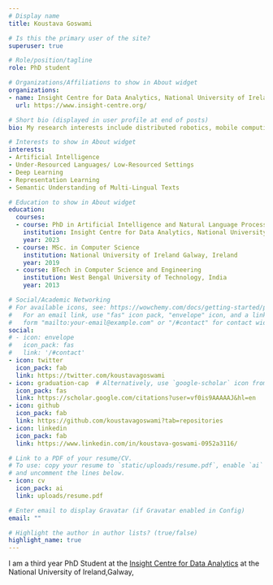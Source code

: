 ```yaml
---
# Display name
title: Koustava Goswami

# Is this the primary user of the site?
superuser: true

# Role/position/tagline
role: PhD student 

# Organizations/Affiliations to show in About widget
organizations:
- name: Insight Centre for Data Analytics, National University of Ireland Galway 
  url: https://www.insight-centre.org/

# Short bio (displayed in user profile at end of posts)
bio: My research interests include distributed robotics, mobile computing and programmable matter.

# Interests to show in About widget
interests:
- Artificial Intelligence
- Under-Resourced Languages/ Low-Resourced Settings
- Deep Learning
- Representation Learning
- Semantic Understanding of Multi-Lingual Texts

# Education to show in About widget
education:
  courses:
  - course: PhD in Artificial Intelligence and Natural Language Processing
    institution: Insight Centre for Data Analytics, National University of Ireland Galway, Ireland
    year: 2023
  - course: MSc. in Computer Science
    institution: National University of Ireland Galway, Ireland
    year: 2019
  - course: BTech in Computer Science and Engineering
    institution: West Bengal University of Technology, India
    year: 2013

# Social/Academic Networking
# For available icons, see: https://wowchemy.com/docs/getting-started/page-builder/#icons
#   For an email link, use "fas" icon pack, "envelope" icon, and a link in the
#   form "mailto:your-email@example.com" or "/#contact" for contact widget.
social:
# - icon: envelope
#   icon_pack: fas
#   link: '/#contact'
- icon: twitter
  icon_pack: fab
  link: https://twitter.com/koustavagoswami
- icon: graduation-cap  # Alternatively, use `google-scholar` icon from `ai` icon pack
  icon_pack: fas
  link: https://scholar.google.com/citations?user=vf0is9AAAAAJ&hl=en
- icon: github
  icon_pack: fab
  link: https://github.com/koustavagoswami?tab=repositories
- icon: linkedin
  icon_pack: fab
  link: https://www.linkedin.com/in/koustava-goswami-0952a3116/

# Link to a PDF of your resume/CV.
# To use: copy your resume to `static/uploads/resume.pdf`, enable `ai` icons in `params.toml`, 
# and uncomment the lines below.
- icon: cv
  icon_pack: ai
  link: uploads/resume.pdf

# Enter email to display Gravatar (if Gravatar enabled in Config)
email: ""

# Highlight the author in author lists? (true/false)
highlight_name: true
---
```


I am a third year PhD Student at the [Insight Centre for Data Analytics](https://www.insight-centre.org/) at the National University of Ireland,Galway, 


